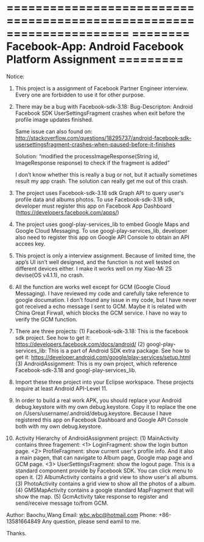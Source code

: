 =====================================================================
======== Facebook-App: Android Facebook Platform Assignment =========
=====================================================================

Notice:
1. This project is a assignment of Facebook Partner Engineer interview.
   Every one are forbidden to use it for other purpose.

2. There may be a bug with Facebook-sdk-3.18:
   Bug-Descripton: 
   Android Facebook SDK UserSettingsFragment crashes when exit before the profile image updates finished. 

   Same issue can also found on:
   http://stackoverflow.com/questions/18295737/android-facebook-sdk-usersettingsfragment-crashes-when-paused-before-it-finishes 

   Solution:
   “modified the processImageResponse(String id, ImageResponse response) to check if the fragment is added”

   I don’t know whether this is really a bug or not, but it actually sometimes result my app crash. The solution can really get 
   me out of this crash.

 3. The project uses Facebook-sdk-3.18 sdk Graph API to query user's profile data and albums photos. 
    To use Facebook-sdk-3.18 sdk, developer must register this app on Facebook App Dashboard (https://developers.facebook.com/apps/)

 4. The project uses googl-play-services_lib to embed Google Maps and Google Cloud Messaging.
    To use googl-play-services_lib, developer also need to register this app on Google API Console to obtain an API accees key.

 5. This project is only a interview assignment. Because of limited time, the app’s UI isn’t well designed, and the function is not well tested 
    on different devices either. I make it works well on my Xiao-Mi 2S devise(OS v4.1.1), no crash. 

 6. All the function are works well except for GCM (Google Cloud Messaging). I have reviewed my code and carefully take reference to google documation.
    I don't found any issue in my code, but I have never got received a echo message I sent to GCM. Maybe it is related with China Great Firwall, which
    blocks the GCM service. I have no way to verify the GCM function. 

 7. There are three projects:
    (1) Facebook-sdk-3.18: This is the facebook sdk project. See how to get it: https://developers.facebook.com/docs/android/
    (2) googl-play-services_lib: This is a part of Android SDK extra package. See how to get it: https://developer.android.com/google/play-services/setup.html
    (3) AndroidAssignment: This is my own project, which reference Facebook-sdk-3.18 and googl-play-services_lib.

8. Import these three project into your Eclipse workspace. These projects require at least Android API-Level 11.

9. In order to build a real work APK, you should replace your Android debug.keystore with my own debug.keystore. Copy it to replace the one on /Users/username/.android/debug.keystore. Because I have registered this app on Facebook Dashboard and Google API Console both with my own debug.keystore. 

10. Activity Hierarchy of AndroidAssignment project:
   (1) MainActivity contains three fragement:
       <1> LoginFragment: show the login button page.
       <2> ProfileFragment: show current user's profile info. And it also a main pagen, that can navigate to Album page, Google map page and GCM page.
       <3> UserSettingsFragment: show the logout page. This is a standard component provide by Facebook SDK. You can click menu to open it.
   (2) AlbumActivity contains a grid view to show user's all albums.
   (3) PhotoActivity contains a grid view to show all the photos of a album.
   (4) GMSMapActivity contains a google standard MapFragment that will show the map.
   (5) GcmActivity take response to register and send/receive message to/from GCM.


 Author: Baochu,Wang
 Email: wbc.wbc@hotmail.com
 Phone: +86-13581664849
 Any question, please send eamil to me. 

 Thanks. 

